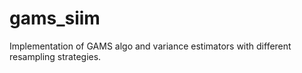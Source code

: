 # gams_siim
Implementation of GAMS algo and variance estimators with different resampling strategies.
